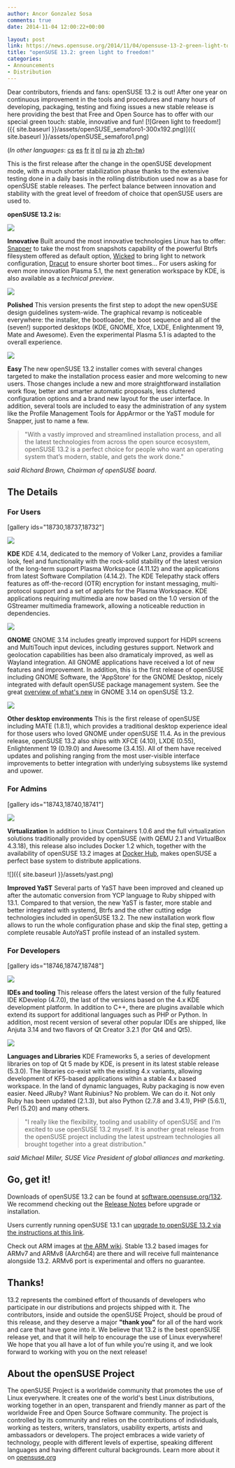 ```yaml
---
author: Ancor Gonzalez Sosa
comments: true
date: 2014-11-04 12:00:22+00:00

layout: post
link: https://news.opensuse.org/2014/11/04/opensuse-13-2-green-light-to-freedom/
title: "openSUSE 13.2: green light to freedom!"
categories:
- Announcements
- Distribution
---
```

Dear contributors, friends and fans: openSUSE 13.2 is out! After one year on continuous improvement in the tools and procedures and many hours of developing, packaging, testing and fixing issues a new stable release is here providing the best that Free and Open Source has to offer with our special green touch: stable, innovative and fun!
[![Green light to freedom!]({{ site.baseurl }}/assets/openSUSE_semaforo1-300x192.png)]({{ site.baseurl }}/assets/openSUSE_semaforo1.png)


(_In other languages_: [cs](http://cs.opensuse.org/Ozn%C3%A1men%C3%AD_nov%C3%A9ho_vyd%C3%A1n%C3%AD) [es](https://es.opensuse.org/openSUSE:Anuncio_de_la_publicaci%C3%B3n_de_la_versi%C3%B3n_13.2) [fr](http://fr.opensuse.org/Annonce_de_version) [it](http://it.opensuse.org/Release_announcement) [nl](http://nl.opensuse.org/Release_announcement) [ru](http://ru.opensuse.org/%D0%9E%D0%B1%D1%8A%D1%8F%D0%B2%D0%BB%D0%B5%D0%BD%D0%B8%D0%B5_%D0%BE_%D0%B2%D1%8B%D0%BF%D1%83%D1%81%D0%BA%D0%B5) [ja](http://ja.opensuse.org/%E3%83%AA%E3%83%AA%E3%83%BC%E3%82%B9%E3%82%A2%E3%83%8A%E3%82%A6%E3%83%B3%E3%82%B9) [zh](https://zh.opensuse.org/%E5%8F%91%E8%A1%8C%E8%AF%B4%E6%98%8E_13.2) [zh-tw](https://zh-tw.opensuse.org/Release_announcement))


This is the first release after the change in the openSUSE development mode, with a much shorter stabilization phase thanks to the extensive testing done in a daily basis in the rolling distribution used now as a base for openSUSE stable releases. The perfect balance between innovation and stability with the great level of freedom of choice that openSUSE users are used to.

**openSUSE 13.2 is:**





![](https://en.opensuse.org/images/thumb/6/66/Icon-new.png/48px-Icon-new.png)




**Innovative**
Built around the most innovative technologies Linux has to offer: [Snapper](http://snapper.io/) to take the most from snapshots capability of the powerful Btrfs filesystem offered as default option, [Wicked](https://github.com/openSUSE/wicked) to bring light to network configuration, [Dracut](https://dracut.wiki.kernel.org) to ensure shorter boot times… For users asking for even more innovation Plasma 5.1, the next generation workspace by KDE, is also available as a _technical preview_.











![](https://en.opensuse.org/images/thumb/6/6a/Icon-cleanup.png/48px-Icon-cleanup.png)




**Polished**
This version presents the first step to adopt the new openSUSE design guidelines system-wide. The graphical revamp is noticeable everywhere: the installer, the bootloader, the boot sequence and all of the (seven!) supported desktops (KDE, GNOME, Xfce, LXDE, Enlightenment 19, Mate and Awesome). Even the experimental Plasma 5.1 is adapted to the overall experience.











![](https://en.opensuse.org/images/thumb/d/d0/Icon-distribution.png/48px-Icon-distribution.png)




**Easy**
The new openSUSE 13.2 installer comes with several changes targeted to make the installation process easier and more welcoming to new users. Those changes include a new and more straightforward installation work flow, better and smarter automatic proposals, less cluttered configuration options and a brand new layout for the user interface. In addition, several tools are included to easy the administration of any system like the Profile Management Tools for AppArmor or the YaST module for Snapper, just to name a few.







<blockquote>"With a vastly improved and streamlined installation process, and all the latest technologies from across the open source ecosystem, openSUSE 13.2 is a perfect choice for people who want an operating system that’s modern, stable, and gets the work done."</blockquote>


_said Richard Brown, Chairman of openSUSE board_.
<!-- more -->


## The Details




### For Users


[gallery ids="18730,18737,18732"]







![](https://en.opensuse.org/images/7/73/Kde-logo.jpg)




**KDE**
KDE 4.14, dedicated to the memory of Volker Lanz, provides a familiar look, feel and functionality with the rock-solid stability of the latest version of the long-term support Plasma Workspace (4.11.12) and the applications from latest Software Compilation (4.14.2). The KDE Telepathy stack offers features as off-the-record (OTR) encryption for instant messaging, multi-protocol support and a set of applets for the Plasma Workspace. KDE applications requiring multimedia are now based on the 1.0 version of the GStreamer multimedia framework, allowing a noticeable reduction in dependencies.











![](https://en.opensuse.org/images/1/1e/Logo-gnome.png)




**GNOME**
GNOME 3.14 includes greatly improved support for HiDPI screens and MultiTouch input devices, including gestures support. Network and geolocation capabilities has been also dramaticaly improved, as well as Wayland integration. All GNOME applications have received a lot of new features and improvement. In addition, this is the first release of openSUSE including GNOME Software, the 'AppStore' for the GNOME Desktop, nicely integrated with default openSUSE package management system. See the great [overview of what's new](https://news.opensuse.org/?p=18660) in GNOME 3.14 on openSUSE 13.2.











![](https://en.opensuse.org/images/d/d3/Icon-desktop.png)




**Other desktop environments**
This is the first release of openSUSE including MATE (1.8.1), which provides a traditional desktop experience ideal for those users who loved GNOME under openSUSE 11.4. As in the previous release, openSUSE 13.2 also ships with XFCE (4.10), LXDE (0.55), Enlightenment 19 (0.19.0) and Awesome (3.4.15). All of them have received updates and polishing ranging from the most user-visible interface improvements to better integration with underlying subsystems like systemd and upower.











### For Admins


[gallery ids="18743,18740,18741"]







![](https://en.opensuse.org/images/7/7e/Icon-network.png)




**Virtualization**
In addition to Linux Containers 1.0.6 and the full virtualization solutions traditionally provided by openSUSE (with QEMU 2.1 and VirtualBox 4.3.18), this release also includes Docker 1.2 which, together with the availability of openSUSE 13.2 images at [Docker Hub](https://registry.hub.docker.com/_/opensuse/), makes openSUSE a perfect base system to distribute applications.











![]({{ site.baseurl }}/assets/yast.png)




**Improved YaST**
Several parts of YaST have been improved and cleaned up after the automatic conversion from YCP language to Ruby shipped with 13.1. Compared to that version, the new YaST is faster, more stable and better integrated with systemd, Btrfs and the other cutting edge technologies included in openSUSE 13.2. The new installation work flow allows to run the whole configuration phase and skip the final step, getting a complete reusable AutoYaST profile instead of an installed system.











### For Developers


[gallery ids="18746,18747,18748"]







![](https://en.opensuse.org/images/0/0d/Icon-usage.png)




**IDEs and tooling**
This release offers the latest version of the fully featured IDE KDevelop (4.7.0), the last of the versions based on the 4.x KDE development platform. In addition to C++, there are plugins available which extend its support for additional languages such as PHP or Python. In addition, most recent version of several other popular IDEs are shipped, like Anjuta 3.14 and two flavors of Qt Creator 3.2.1 (for Qt4 and Qt5).











![](https://en.opensuse.org/images/c/ca/Icon-security.png)




**Languages and Libraries**
KDE Frameworks 5, a series of development libraries on top of Qt 5 made by KDE, is present in its latest stable release (5.3.0). The libraries co-exist with the existing 4.x variants, allowing development of KF5-based applications within a stable 4.x based workspace. In the land of dynamic languages, Ruby packaging is now even easier. Need JRuby? Want Rubinius? No problem. We can do it. Not only Ruby has been updated (2.1.3), but also Python (2.7.8 and 3.4.1), PHP (5.6.1), Perl (5.20) and many others.







<blockquote>"I really like the flexibility, tooling and usability of openSUSE and I’m excited to use openSUSE 13.2 myself. It is another great release from the openSUSE project including the latest upstream technologies all brought together into a great distribution."</blockquote>


_said Michael Miller, SUSE Vice President of global alliances and marketing_.


## Go, get it!


Downloads of openSUSE 13.2 can be found at [software.opensuse.org/132](http://software.opensuse.org/132).
We recommend checking out the [Release Notes](http://doc.opensuse.org/release-notes/x86_64/openSUSE/13.2/) before upgrade or installation.

Users currently running openSUSE 13.1 can [upgrade to openSUSE 13.2 via the instructions at this link](http://en.opensuse.org/Upgrade).

Check out ARM images at [the ARM wiki](https://en.opensuse.org/Portal:ARM). Stable 13.2 based images for ARMv7 and ARMv8 (AArch64) are there and will receive full maintenance alongside 13.2. ARMv6 port is experimental and offers no guarantee.


## Thanks!


13.2 represents the combined effort of thousands of developers who participate in our distributions and projects shipped with it. The contributors, inside and outside the openSUSE Project, should be proud of this release, and they deserve a major **"thank you"** for all of the hard work and care that have gone into it. We believe that 13.2 is the best openSUSE release yet, and that it will help to encourage the use of Linux everywhere! We hope that you all have a lot of fun while you're using it, and we look forward to working with you on the next release!


## About the openSUSE Project


The openSUSE Project is a worldwide community that promotes the use of Linux everywhere. It creates one of the world's best Linux distributions, working together in an open, transparent and friendly manner as part of the worldwide Free and Open Source Software community. The project is controlled by its community and relies on the contributions of individuals, working as testers, writers, translators, usability experts, artists and ambassadors or developers. The project embraces a wide variety of technology, people with different levels of expertise, speaking different languages and having different cultural backgrounds. Learn more about it on [opensuse.org](http://www.opensuse.org)		
